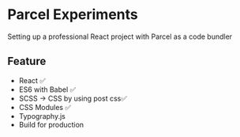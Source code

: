 # Parcel Experiments
Setting up a professional React project with Parcel as a code bundler

## Feature

- React ✅
- ES6 with Babel ✅
- SCSS -> CSS by using post css✅
- CSS Modules ✅
- Typography.js
- Build for production